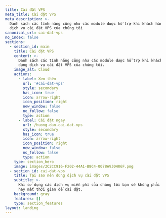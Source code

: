 ```yaml
---
title: Cài đặt VPS
meta_title: Cài đặt VPS
meta_description: >-
  Danh sách các tính năng cũng như các module được hỗ trợ khi khách hàng sử dụng
  dịch vụ cài đặt VPS của chúng tôi
canonical_url: cai-dat-vps
no_index: false
sections:
  - section_id: main
    title: Cài đặt VPS
    content: >-
      Danh sách các tính năng cũng như các module được hỗ trợ khi khách hàng sử
      dụng dịch vụ cài đặt VPS của chúng tôi.
    image_alt: Cloud
    actions:
      - label: Xem thêm
        url: '#cai-dat-vps'
        style: secondary
        has_icon: true
        icon: arrow-right
        icon_position: right
        new_window: false
        no_follow: false
        type: action
      - label: Cài đặt ngay
        url: /huong-dan-cai-dat-vps
        style: secondary
        has_icon: true
        icon: arrow-right
        icon_position: right
        new_window: false
        no_follow: false
        type: action
    type: section_hero
    image: images/2C2CC916-F202-44A1-B8C4-0078A930406F.png
  - section_id: cai-dat-vps
    title: Tại sao nên dùng dịch vụ cài đặt VPS
    subtitle: >-
      Khi sử dụng các dịch vụ miễn phí của chúng tôi bạn sẽ không phải tồn tiền
      hay mất thời gian để cài đặt.
    background: gray
    features: []
    type: section_features
layout: landing
---
```

